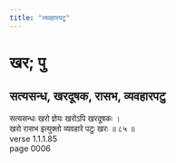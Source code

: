 ```yaml
---
title: "व्यवहारपटु"
---
```


# खर; पु
## सत्यसन्ध, खरदूषक, रासभ, व्यवहारपटु
सत्यसन्धः खरो ज्ञेयः खरोऽपि खरदूषकः ।<br />खरो रासभ इत्युक्तो व्यवहारे पटुः खरः ॥ ८५ ॥<br />verse 1.1.1.85<br />page 0006

